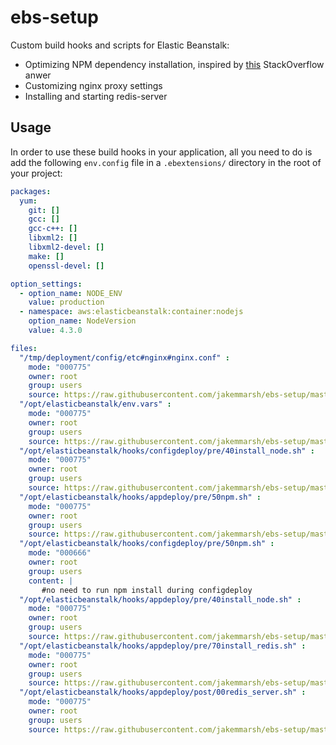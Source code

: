 # ebs-setup

Custom build hooks and scripts for Elastic Beanstalk:

- Optimizing NPM dependency installation, inspired by [this](http://stackoverflow.com/a/21260702/880859) StackOverflow anwer
- Customizing nginx proxy settings
- Installing and starting redis-server

## Usage

In order to use these build hooks in your application, all you need to do is add the following `env.config` file in a `.ebextensions/` directory in the root of your project:

```yaml
packages:
  yum:
    git: []
    gcc: []
    gcc-c++: []
    libxml2: []
    libxml2-devel: []
    make: []
    openssl-devel: []

option_settings:
  - option_name: NODE_ENV
    value: production
  - namespace: aws:elasticbeanstalk:container:nodejs
    option_name: NodeVersion
    value: 4.3.0

files:
  "/tmp/deployment/config/etc#nginx#nginx.conf" :
    mode: "000775"
    owner: root
    group: users
    source: https://raw.githubusercontent.com/jakemmarsh/ebs-setup/master/nginx.conf
  "/opt/elasticbeanstalk/env.vars" :
    mode: "000775"
    owner: root
    group: users
    source: https://raw.githubusercontent.com/jakemmarsh/ebs-setup/master/env.vars
  "/opt/elasticbeanstalk/hooks/configdeploy/pre/40install_node.sh" :
    mode: "000775"
    owner: root
    group: users
    source: https://raw.githubusercontent.com/jakemmarsh/ebs-setup/master/predeploy/40install_node.sh
  "/opt/elasticbeanstalk/hooks/appdeploy/pre/50npm.sh" :
    mode: "000775"
    owner: root
    group: users
    source: https://raw.githubusercontent.com/jakemmarsh/ebs-setup/master/predeploy/predeploy/50npm.sh
  "/opt/elasticbeanstalk/hooks/configdeploy/pre/50npm.sh" :
    mode: "000666"
    owner: root
    group: users
    content: |
       #no need to run npm install during configdeploy
  "/opt/elasticbeanstalk/hooks/appdeploy/pre/40install_node.sh" :
    mode: "000775"
    owner: root
    group: users
    source: https://raw.githubusercontent.com/jakemmarsh/ebs-setup/master/predeploy/40install_node.sh
  "/opt/elasticbeanstalk/hooks/appdeploy/pre/70install_redis.sh" :
    mode: "000775"
    owner: root
    group: users
    source: https://raw.githubusercontent.com/jakemmarsh/ebs-setup/master/predeploy/70install_redis.sh
  "/opt/elasticbeanstalk/hooks/appdeploy/post/00redis_server.sh" :
    mode: "000775"
    owner: root
    group: users
    source: https://raw.githubusercontent.com/jakemmarsh/ebs-setup/master/postdeploy/00redis_server.sh
```
